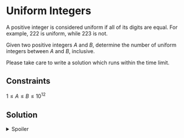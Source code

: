# Uniform Integers

A positive integer is considered uniform if all of its digits are equal. For example, $222$ is uniform, while $223$ is not.

Given two positive integers $A$ and $B$, determine the number of uniform integers between $A$ and $B$, inclusive.

Please take care to write a solution which runs within the time limit.

## Constraints
$1 \leq A \leq B \leq 10^{12}$

## Solution
<details>
  <summary>Spoiler</summary>
  ...
</details>